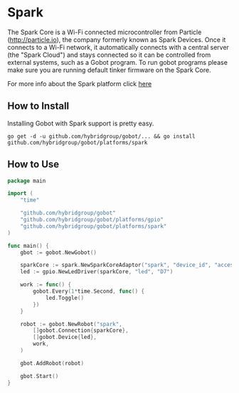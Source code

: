 # Spark

The Spark Core is a Wi-Fi connected microcontroller from Particle (http://particle.io), the company formerly known as Spark Devices. Once it connects to a Wi-Fi network, it automatically connects with a central server (the "Spark Cloud") and stays connected so it can be controlled from external systems, such as a Gobot program. To run gobot programs please make sure you are running default tinker firmware on the Spark Core.

For more info about the Spark platform click [here](https://www.spark.io/)

## How to Install

Installing Gobot with Spark support is pretty easy.

```
go get -d -u github.com/hybridgroup/gobot/... && go install github.com/hybridgroup/gobot/platforms/spark
```

## How to Use

```go
package main

import (
	"time"

	"github.com/hybridgroup/gobot"
	"github.com/hybridgroup/gobot/platforms/gpio"
	"github.com/hybridgroup/gobot/platforms/spark"
)

func main() {
	gbot := gobot.NewGobot()

	sparkCore := spark.NewSparkCoreAdaptor("spark", "device_id", "access_token")
	led := gpio.NewLedDriver(sparkCore, "led", "D7")

	work := func() {
		gobot.Every(1*time.Second, func() {
			led.Toggle()
		})
	}

	robot := gobot.NewRobot("spark",
		[]gobot.Connection{sparkCore},
		[]gobot.Device{led},
		work,
	)

	gbot.AddRobot(robot)

	gbot.Start()
}
```
